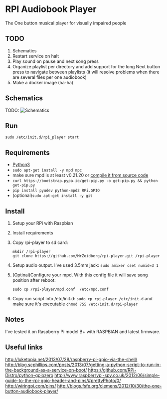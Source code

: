 # RPI Audiobook Player

The One button musical player for visually impaired people

## TODO

1. Schematics
2. Restart service on halt
3. Play sound on pause and next song press
4. Organize playlist per directory and add support
   for the long Next button press to navigate
   between playlists (it will resolve problems when
   there are several files per one audiobook)
5. Make a docker image (ha-ha)

## Schematics

TODO:
![Schematics]()

## Run

```Shell
sudo /etc/init.d/rpi_player start
```

## Requirements

- [Python3](https://installvirtual.com/how-to-install-python-3-8-on-raspberry-pi-raspbian/)
- ```sudo apt-get install -y mpd mpc```
- make sure mpd is at least v0.21.20 or [compile it from source code](https://www.musicpd.org/doc/html/user.html)
- ```curl https://bootstrap.pypa.io/get-pip.py -o get-pip.py && python get-pip.py```
- ```pip install pyudev python-mpd2 RPi.GPIO```
- (optional)```sudo apt-get install -y git```

## Install

1. Setup your RPi with Raspbian
2. Install requirements
3. Copy rpi-player to sd card:

   ```Shell
   mkdir /rpi-player
   git clone https://github.com/MrZoidberg/rpi-player.git /rpi-player
   ```

4. Setup audio output. I've used 3.5mm jack: ```sudo amixer cset numid=3 1```
5. (Optinal)Configure your mpd. With this config file it will save song position after reboot:

   ```Shell
   sudo cp /rpi-player/mpd.conf  /etc/mpd.conf
   ```

6. Copy run script into /etc/init.d: ```sudo cp rpi-player /etc/init.d``` and
   make sure it's executable ```chmod 755 /etc/init.d/rpi-player```

## Notes

I've tested it on Raspberry Pi model B+ with RASPBIAN and latest firmware.

## Useful links

http://luketopia.net/2013/07/28/raspberry-pi-gpio-via-the-shell/
http://blog.scphillips.com/posts/2013/07/getting-a-python-script-to-run-in-the-background-as-a-service-on-boot/
https://github.com/RPi-Distro/python-gpiozero
http://www.raspberrypi-spy.co.uk/2012/06/simple-guide-to-the-rpi-gpio-header-and-pins/#prettyPhoto/0/
http://wiringpi.com/pins/
http://blogs.fsfe.org/clemens/2012/10/30/the-one-button-audiobook-player/
